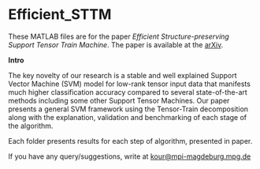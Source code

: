 # Efficient_STTM

These MATLAB files are for the paper *Efficient Structure-preserving Support Tensor Train Machine*. The paper is available at the [arXiv](https://arxiv.org/pdf/2002.05079.pdf). 

**Intro** 

The key novelty of our research is a stable and well explained Support Vector Machine (SVM) model for low-rank tensor input data that manifests much higher classification accuracy compared to several state-of-the-art methods including some other Support Tensor Machines. Our paper presents a general SVM framework using the Tensor-Train decomposition along with the explanation, validation and benchmarking of each stage of the algorithm.


Each folder presents results for each step of algorithm, presented in paper.  

If you have any query/suggestions, write at kour@mpi-magdeburg.mpg.de
